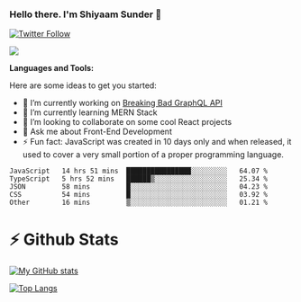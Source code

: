 ### Hello there. I'm Shiyaam Sunder 👋

[![Twitter Follow](https://img.shields.io/twitter/follow/shiyaamsunder?label=Follow%20Me&style=social)][twitter]

![](https://visitor-badge.glitch.me/badge?page_id=shiyaamsunder)

**Languages and Tools:**

Here are some ideas to get you started:

- 🔭 I’m currently working on [Breaking Bad GraphQL API](https://github.com/shiyaamsunder/brba-graphql-api)
- 🌱 I’m currently learning MERN Stack
- 👯 I’m looking to collaborate on some cool React projects
- 💬 Ask me about Front-End Development
- ⚡ Fun fact: JavaScript was created in 10 days only and when released, it used to cover a very small portion of a proper programming language.

<!--START_SECTION:waka-->
```text
JavaScript   14 hrs 51 mins  ████████████████░░░░░░░░░   64.07 % 
TypeScript   5 hrs 52 mins   ██████▒░░░░░░░░░░░░░░░░░░   25.34 % 
JSON         58 mins         █░░░░░░░░░░░░░░░░░░░░░░░░   04.23 % 
CSS          54 mins         █░░░░░░░░░░░░░░░░░░░░░░░░   03.92 % 
Other        16 mins         ▒░░░░░░░░░░░░░░░░░░░░░░░░   01.21 % 
```
<!--END_SECTION:waka-->

# :zap: Github Stats

[![My GitHub stats](https://github-readme-stats.vercel.app/api?username=shiyaamsunder&show_icons=true&count_private=true&theme=nightowl)](https://github.com/github-readme-stats)

[![Top Langs](https://github-readme-stats.vercel.app/api/top-langs/?username=shiyaamsunder&layout=compact&theme=nightowl)](https://github.com/github-readme-stats)

[twitter]: https://twitter.com/shiyaamsunder
